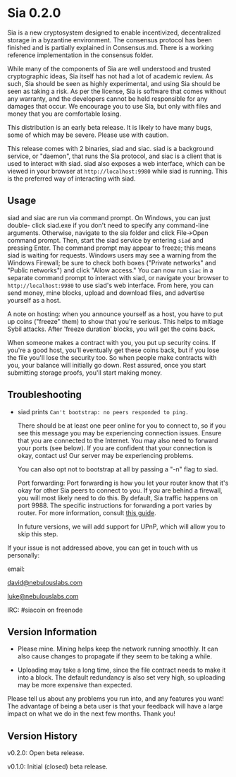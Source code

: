 Sia 0.2.0
=========

Sia is a new cryptosystem designed to enable incentivized, decentralized
storage in a byzantine environment. The consensus protocol has been finished
and is partially explained in Consensus.md. There is a working reference
implementation in the consensus folder.

While many of the components of Sia are well understood and trusted
cryptographic ideas, Sia itself has not had a lot of academic review. As such,
Sia should be seen as highly experimental, and using Sia should be seen as
taking a risk. As per the license, Sia is software that comes without any
warranty, and the developers cannot be held responsible for any damages that
occur. We encourage you to use Sia, but only with files and money that you are
comfortable losing.

This distribution is an early beta release. It is likely to have many bugs,
some of which may be severe. Please use with caution.

This release comes with 2 binaries, siad and siac. siad is a background
service, or "daemon", that runs the Sia protocol, and siac is a client that is
used to interact with siad. siad also exposes a web interface, which can be
viewed in your browser at `http://localhost:9980` while siad is running. This is the
preferred way of interacting with siad.

Usage
-----

siad and siac are run via command prompt. On Windows, you can just double-
click siad.exe if you don't need to specify any command-line arguments.
Otherwise, navigate to the sia folder and click File->Open command prompt.
Then, start the siad service by entering `siad` and pressing Enter. The
command prompt may appear to freeze; this means siad is waiting for requests.
Windows users may see a warning from the Windows Firewall; be sure to check
both boxes ("Private networks" and "Public networks") and click "Allow
access." You can now run `siac` in a separate command prompt to interact with
siad, or navigate your browser to `http://localhost:9980` to use siad's web
interface. From here, you can send money, mine blocks, upload and download
files, and advertise yourself as a host.

A note on hosting: when you announce yourself as a host, you have to put up
coins ("freeze" them) to show that you're serious. This helps to mitiage Sybil
attacks. After 'freeze duration' blocks, you will get the coins back.

When someone makes a contract with you, you put up security coins. If you're a
good host, you'll eventually get these coins back, but if you lose the file
you'll lose the security too. So when people make contracts with you, your
balance will initially go down. Rest assured, once you start submitting storage
proofs, you'll start making money.

Troubleshooting
---------------

- siad prints `Can't bootstrap: no peers responded to ping.`

  There should be at least one peer online for you to connect to, so if you
  see this message you may be experiencing connection issues. Ensure that you
  are connected to the Internet. You may also need to forward your ports (see
  below). If you are confident that your connection is okay, contact us! Our
  server may be experiencing problems.

  You can also opt not to bootstrap at all by passing a "-n" flag to siad.

  Port forwarding:
  Port forwarding is how you let your router know that it's okay for other Sia
  peers to connect to you. If you are behind a firewall, you will most likely
  need to do this. By default, Sia traffic happens on port 9988. The specific
  instructions for forwarding a port varies by router. For more information,
  consult [this guide](http://portfoward.com).

  In future versions, we will add support for UPnP, which will allow you to
  skip this step.

If your issue is not addressed above, you can get in touch with us personally:

  email:
  
  david@nebulouslabs.com
  
  luke@nebulouslabs.com
  
  IRC:   #siacoin on freenode

Version Information
-------------------

- Please mine. Mining helps keep the network running smoothly. It can also
  cause changes to propagate if they seem to be taking a while.

- Uploading may take a long time, since the file contract needs to make it
  into a block. The default redundancy is also set very high, so uploading may
  be more expensive than expected.

Please tell us about any problems you run into, and any features you want! The
advantage of being a beta user is that your feedback will have a large impact
on what we do in the next few months. Thank you!

Version History
---------------

v0.2.0: Open beta release.

v0.1.0: Initial (closed) beta release.

